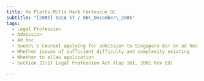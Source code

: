 ```yaml
---
title: Re Platts-Mills Mark Fortescue QC 
subtitle: "[2005] SGCA 57 / 06\_December\_2005"
tags:
  - Legal Profession
  - Admission
  - Ad hoc
  - Queen\'s Counsel applying for admission to Singapore Bar on ad hoc basis to appear in matter to be heard before Court of Appeal
  - Whether issues of sufficient difficulty and complexity existing
  - Whether to allow application
  - Section 21(1) Legal Profession Act (Cap 161, 2001 Rev Ed)

---
```


